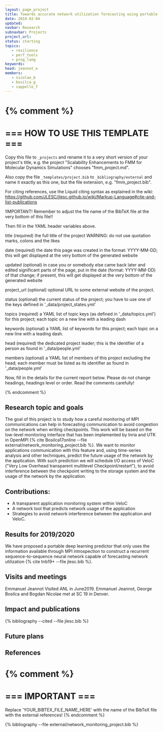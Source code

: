 ```yaml
---
layout: page_project
title: Towards accurate network utilization forecasting using portable MPI-level monitoring
date: 2019-02-04
updated:
navbar: Research
subnavbar: Projects
project_url:
status: starting
topics:
   - resilience
   - perf_tools
   - prog_lang
keywords:
head: jeannot_e
members:
   - nicolae_b
   - bosilca_g
   - cappello_f
---
```

{% comment %}
================================
=== HOW TO USE THIS TEMPLATE ===
================================

Copy this file to `_projects` and rename it to a very short version of your project's title, e.g.
the project "Scalability Enhancements to FMM for Molecular Dynamics Simulations" chooses
"fmm_project.md".

Also copy the file `_templates/project.bib` to `_bibliography/external` and name it exactly as this
one, but the file extension, e.g. "fmm_project.bib".

For citing references, use the Liquid citing syntax as explained in the wiki:
https://github.com/JLESC/jlesc.github.io/wiki/Markup-Language#cite-and-list-publications

!IMPORTANT!
Remember to adjust the file name of the BibTeX file at the very bottom of this file!!

Then fill in the YAML header variables above.

  title            (required)
                   the full title of the project
                   WARNING: do not use quotation marks, colons and the likes

  date             (required)
                   the date this page was created in the format: YYYY-MM-DD; this will get displayed
                   at the very bottom of the generated website

  updated          (optional)
                   in case you or somebody else came back later and edited significant parts of the
                   page, put in the date (format: YYYY-MM-DD) of that change;
                   if present, this will get displayed at the very bottom of the generated website

  project_url      (optional)
                   optional URL to some external website of the project.

  status           (optional)
                   the current status of the project;
                   you have to use one of the keys defined in '_data/project_states.yml'

  topics           (required)
                   a YAML list of topic keys (as defined in '_data/topics.yml') for this project;
                   each topic on a new line with a leading dash

  keywords         (optional)
                   a YAML list of keywords for this project;
                   each topic on a new line with a leading dash.

  head             (required)
                   the dedicated project leader;
                   this is the identifier of a person as found in '_data/people.yml'

  members          (optional)
                   a YAML list of members of this project excluding the head;
                   each member must be listed as its identifier as found in '_data/people.yml'

Now, fill in the details for the current report below. Please do not change headings, headings level
or order.
Read the comments carefully!

{% endcomment %}

## Research topic and goals

The goal of this project is to study how a careful monitoring of MPI communications can help in forecasting communication to avoid congestion on the network when writing checkpoints. This work will be based on the low-level monitoring interface that has been implemented by Inria and UTK in OpenMPI {% cite Bosilca17online --file external/network_monitoring_project.bib %}. We want to monitor applications communication with this feature and, using time-series analysis and other techniques, predict the future usage of the network by the application. With such prediction we will schedule I/O access of VeloC ("Very Low Overhead transparent multilevel Checkpoint/restart"), to avoid interference between the checkpoint writing to the storage system and the usage of the network by the application.

## Contributions:

* A transparent application monitoring system within VeloC
* A network tool that predicts network usage of the application
* Strategies to avoid network interference between the application and VeloC.

## Results for 2019/2020

We have proposed a portable deep learning predictor that only uses the information available through MPI introspection to construct a recurrent sequence-to-sequence neural network capable of forecasting network utilization {% cite tnb19+ --file jlesc.bib %}. 


## Visits and meetings

Emmanuel Jeannot Visited ANL in June2019.
Emmanuel Jeannot, George Bosilca and Bogdan Nicolae met at SC 19 in Denver.

## Impact and publications

<!--
{% comment %}
=============================
== CITING OWN PUBLICATIONS ==
=============================

You can list your own publications below in case you did not cite them in the text
(which you should do, though).
Use the Liquid citing syntax as explained in the wiki:
https://github.com/JLESC/jlesc.github.io/wiki/Markup-Language#cite-and-list-publications
Remember to use the `--file jlesc.bib` with the `cite` tag.

=====================================
== START HERE WITH YOUR ADDITIONAL REFERENCES ==
{% endcomment %}



{% comment %}
== NO MORE BELOW THIS ==
========================
{% endcomment %}
-->

{% bibliography --cited --file jlesc.bib %}


## Future plans


## References

{% comment %}
=================
=== IMPORTANT ===
=================

Replace 'YOUR_BIBTEX_FILE_NAME_HERE' with the name of the BibTeX file with the external references!
{% endcomment %}

{% bibliography --file external/network_monitoring_project.bib %}
